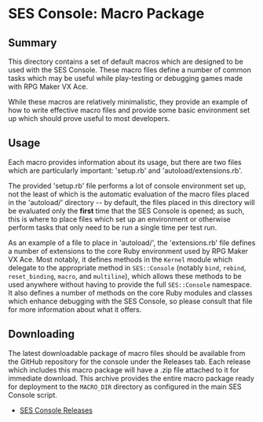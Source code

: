 SES Console: Macro Package
===============================================================================

Summary
-------------------------------------------------------------------------------
  This directory contains a set of default macros which are designed to be used
with the SES Console. These macro files define a number of common tasks which
may be useful while play-testing or debugging games made with RPG Maker VX
Ace.

  While these macros are relatively minimalistic, they provide an example of
how to write effective macro files and provide some basic environment set up
which should prove useful to most developers.

Usage
-------------------------------------------------------------------------------
  Each macro provides information about its usage, but there are two files
which are particularly important: 'setup.rb' and 'autoload/extensions.rb'.

  The provided 'setup.rb' file performs a lot of console environment set up,
not the least of which is the automatic evaluation of the macro files placed in
the 'autoload/' directory -- by default, the files placed in this directory
will be evaluated only the **first** time that the SES Console is opened; as
such, this is where to place files which set up an environment or otherwise
perform tasks that only need to be run a single time per test run.

  As an example of a file to place in 'autoload/', the 'extensions.rb' file
defines a number of extensions to the core Ruby environment used by RPG Maker
VX Ace. Most notably, it defines methods in the `Kernel` module which delegate
to the appropriate method in `SES::Console` (notably `bind`, `rebind`,
`reset_binding`, `macro`, and `multiline`), which allows these methods to be
used anywhere without having to provide the full `SES::Console` namespace. It
also defines a number of methods on the core Ruby modules and classes which
enhance debugging with the SES Console, so please consult that file for more
information about what it offers.

Downloading
-------------------------------------------------------------------------------
  The latest downloadable package of macro files should be available from the
GitHub repository for the console under the Releases tab. Each release which
includes this macro package will have a .zip file attached to it for immediate
download. This archive provides the entire macro package ready for deployment
to the `MACRO_DIR` directory as configured in the main SES Console script.

  * [SES Console Releases](https://github.com/sesvxace/console/releases)